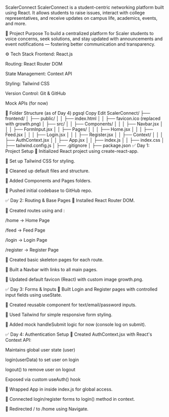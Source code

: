 ScalerConnect
ScalerConnect is a student-centric networking platform built using React. It allows students to raise issues, interact with college representatives, and receive updates on campus life, academics, events, and more.

🌱 Project Purpose
To build a centralized platform for Scaler students to voice concerns, seek solutions, and stay updated with announcements and event notifications — fostering better communication and transparency.

⚙️ Tech Stack
Frontend: React.js

Routing: React Router DOM

State Management: Context API

Styling: Tailwind CSS

Version Control: Git & GitHub

Mock APIs (for now)

📁 Folder Structure (as of Day 4)
pgsql
Copy
Edit
ScalerConnect/
├── frontend/
│   ├── public/
│   │   ├── index.html
│   │   ├── favicon.ico (replaced with growth.png)
│   ├── src/
│   │   ├── Components/
│   │   │   ├── Navbar.jsx
│   │   │   ├── FormInput.jsx
│   │   ├── Pages/
│   │   │   ├── Home.jsx
│   │   │   ├── Feed.jsx
│   │   │   ├── Login.jsx
│   │   │   ├── Register.jsx
│   │   ├── Context/
│   │   │   ├── AuthContext.jsx
│   │   ├── App.jsx
│   │   ├── index.js
│   │   ├── index.css
│   ├── tailwind.config.js
│   ├── .gitignore
│   ├── package.json
✅ Day 1: Project Setup
🔹 Initialized React project using create-react-app.

🔹 Set up Tailwind CSS for styling.

🔹 Cleaned up default files and structure.

🔹 Added Components and Pages folders.

🔹 Pushed initial codebase to GitHub repo.

✅ Day 2: Routing & Base Pages
🔹 Installed React Router DOM.

🔹 Created routes using <BrowserRouter> and <Routes>:

/home → Home Page

/feed → Feed Page

/login → Login Page

/register → Register Page

🔹 Created basic skeleton pages for each route.

🔹 Built a Navbar with links to all main pages.

🔹 Updated default favicon (React) with custom image growth.png.

✅ Day 3: Forms & Inputs
🔹 Built Login and Register pages with controlled input fields using useState.

🔹 Created reusable <FormInput /> component for text/email/password inputs.

🔹 Used Tailwind for simple responsive form styling.

🔹 Added mock handleSubmit logic for now (console log on submit).

✅ Day 4: Authentication Setup
🔹 Created AuthContext.jsx with React's Context API:

Maintains global user state (user)

login(userData) to set user on login

logout() to remove user on logout

Exposed via custom useAuth() hook

🔹 Wrapped App in <AuthProvider /> inside index.js for global access.

🔹 Connected login/register forms to login() method in context.

🔹 Redirected / to /home using Navigate.

